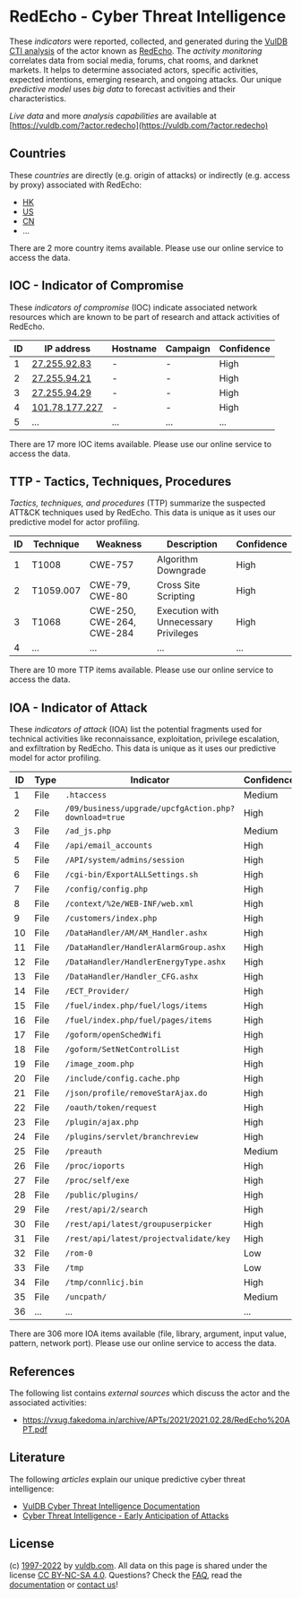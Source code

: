 # RedEcho - Cyber Threat Intelligence

These _indicators_ were reported, collected, and generated during the [VulDB CTI analysis](https://vuldb.com/?kb.cti) of the actor known as [RedEcho](https://vuldb.com/?actor.redecho). The _activity monitoring_ correlates data from social media, forums, chat rooms, and darknet markets. It helps to determine associated actors, specific activities, expected intentions, emerging research, and ongoing attacks. Our unique _predictive model_ uses _big data_ to forecast activities and their characteristics.

_Live data_ and more _analysis capabilities_ are available at [https://vuldb.com/?actor.redecho](https://vuldb.com/?actor.redecho)

## Countries

These _countries_ are directly (e.g. origin of attacks) or indirectly (e.g. access by proxy) associated with RedEcho:

* [HK](https://vuldb.com/?country.hk)
* [US](https://vuldb.com/?country.us)
* [CN](https://vuldb.com/?country.cn)
* ...

There are 2 more country items available. Please use our online service to access the data.

## IOC - Indicator of Compromise

These _indicators of compromise_ (IOC) indicate associated network resources which are known to be part of research and attack activities of RedEcho.

ID | IP address | Hostname | Campaign | Confidence
-- | ---------- | -------- | -------- | ----------
1 | [27.255.92.83](https://vuldb.com/?ip.27.255.92.83) | - | - | High
2 | [27.255.94.21](https://vuldb.com/?ip.27.255.94.21) | - | - | High
3 | [27.255.94.29](https://vuldb.com/?ip.27.255.94.29) | - | - | High
4 | [101.78.177.227](https://vuldb.com/?ip.101.78.177.227) | - | - | High
5 | ... | ... | ... | ...

There are 17 more IOC items available. Please use our online service to access the data.

## TTP - Tactics, Techniques, Procedures

_Tactics, techniques, and procedures_ (TTP) summarize the suspected ATT&CK techniques used by RedEcho. This data is unique as it uses our predictive model for actor profiling.

ID | Technique | Weakness | Description | Confidence
-- | --------- | -------- | ----------- | ----------
1 | T1008 | CWE-757 | Algorithm Downgrade | High
2 | T1059.007 | CWE-79, CWE-80 | Cross Site Scripting | High
3 | T1068 | CWE-250, CWE-264, CWE-284 | Execution with Unnecessary Privileges | High
4 | ... | ... | ... | ...

There are 10 more TTP items available. Please use our online service to access the data.

## IOA - Indicator of Attack

These _indicators of attack_ (IOA) list the potential fragments used for technical activities like reconnaissance, exploitation, privilege escalation, and exfiltration by RedEcho. This data is unique as it uses our predictive model for actor profiling.

ID | Type | Indicator | Confidence
-- | ---- | --------- | ----------
1 | File | `.htaccess` | Medium
2 | File | `/09/business/upgrade/upcfgAction.php?download=true` | High
3 | File | `/ad_js.php` | Medium
4 | File | `/api/email_accounts` | High
5 | File | `/API/system/admins/session` | High
6 | File | `/cgi-bin/ExportALLSettings.sh` | High
7 | File | `/config/config.php` | High
8 | File | `/context/%2e/WEB-INF/web.xml` | High
9 | File | `/customers/index.php` | High
10 | File | `/DataHandler/AM/AM_Handler.ashx` | High
11 | File | `/DataHandler/HandlerAlarmGroup.ashx` | High
12 | File | `/DataHandler/HandlerEnergyType.ashx` | High
13 | File | `/DataHandler/Handler_CFG.ashx` | High
14 | File | `/ECT_Provider/` | High
15 | File | `/fuel/index.php/fuel/logs/items` | High
16 | File | `/fuel/index.php/fuel/pages/items` | High
17 | File | `/goform/openSchedWifi` | High
18 | File | `/goform/SetNetControlList` | High
19 | File | `/image_zoom.php` | High
20 | File | `/include/config.cache.php` | High
21 | File | `/json/profile/removeStarAjax.do` | High
22 | File | `/oauth/token/request` | High
23 | File | `/plugin/ajax.php` | High
24 | File | `/plugins/servlet/branchreview` | High
25 | File | `/preauth` | Medium
26 | File | `/proc/ioports` | High
27 | File | `/proc/self/exe` | High
28 | File | `/public/plugins/` | High
29 | File | `/rest/api/2/search` | High
30 | File | `/rest/api/latest/groupuserpicker` | High
31 | File | `/rest/api/latest/projectvalidate/key` | High
32 | File | `/rom-0` | Low
33 | File | `/tmp` | Low
34 | File | `/tmp/connlicj.bin` | High
35 | File | `/uncpath/` | Medium
36 | ... | ... | ...

There are 306 more IOA items available (file, library, argument, input value, pattern, network port). Please use our online service to access the data.

## References

The following list contains _external sources_ which discuss the actor and the associated activities:

* https://vxug.fakedoma.in/archive/APTs/2021/2021.02.28/RedEcho%20APT.pdf

## Literature

The following _articles_ explain our unique predictive cyber threat intelligence:

* [VulDB Cyber Threat Intelligence Documentation](https://vuldb.com/?kb.cti)
* [Cyber Threat Intelligence - Early Anticipation of Attacks](https://www.scip.ch/en/?labs.20201022)

## License

(c) [1997-2022](https://vuldb.com/?kb.changelog) by [vuldb.com](https://vuldb.com/?kb.about). All data on this page is shared under the license [CC BY-NC-SA 4.0](https://creativecommons.org/licenses/by-nc-sa/4.0/). Questions? Check the [FAQ](https://vuldb.com/?kb.faq), read the [documentation](https://vuldb.com/?kb) or [contact us](https://vuldb.com/?contact)!
